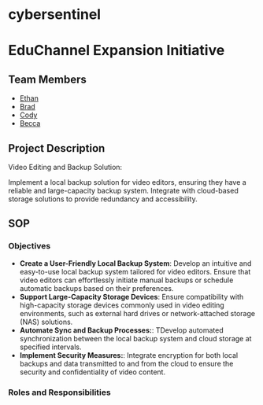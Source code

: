 # cybersentinel

# EduChannel Expansion Initiative
## Team Members
- [Ethan](https://github.com/EthanPham03)
- [Brad](https://github.com/bjbaack)
- [Cody](https://github.com/Cody354)
- [Becca](https://github.com/Crimson-Raven)
## Project Description
Video Editing and Backup Solution:

Implement a local backup solution for video editors, ensuring they have a reliable and large-capacity backup system.
Integrate with cloud-based storage solutions to provide redundancy and accessibility.
## SOP

### Objectives
- **Create a User-Friendly Local Backup System**: Develop an intuitive and easy-to-use local backup system tailored for video editors.
Ensure that video editors can effortlessly initiate manual backups or schedule automatic backups based on their preferences.
- **Support Large-Capacity Storage Devices**: Ensure compatibility with high-capacity storage devices commonly used in video editing environments, such as external hard drives or network-attached storage (NAS) solutions.
- **Automate Sync and Backup Processes:**: TDevelop automated synchronization between the local backup system and cloud storage at specified intervals.
- **Implement Security Measures:**: Integrate encryption for both local backups and data transmitted to and from the cloud to ensure the security and confidentiality of video content.

### Roles and Responsibilities
